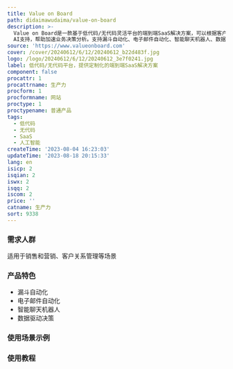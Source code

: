 ```yaml
---
title: Value on Board
path: didaimawudaima/value-on-board
description: >-
  Value on Board是一款基于低代码/无代码灵活平台的端到端SaaS解决方案，可以根据客户需求定制开发企业系统。通过集成的ChatGPT
  AI支持，帮助加速业务决策分析。支持漏斗自动化、电子邮件自动化、智能聊天机器人、数据驱动决策等功能，适用于销售和营销、客户关系管理等场景。
source: 'https://www.valueonboard.com'
cover: /cover/20240612/6/12/20240612_b22d483f.jpg
logo: /logo/20240612/6/12/20240612_3e7f0241.jpg
label: 低代码/无代码平台，提供定制化的端到端SaaS解决方案
component: false
procattr: 1
procattrname: 生产力
procform: 1
procformname: 网站
proctype: 1
proctypename: 普通产品
tags:
  - 低代码
  - 无代码
  - SaaS
  - 人工智能
createTime: '2023-08-04 16:23:03'
updateTime: '2023-08-18 20:15:33'
lang: en
isicp: 2
isqian: 2
iswx: 2
isqq: 2
iscom: 2
price: ''
catname: 生产力
sort: 9338
---
```




### 需求人群
适用于销售和营销、客户关系管理等场景

### 产品特色
- 漏斗自动化
- 电子邮件自动化
- 智能聊天机器人
- 数据驱动决策

### 使用场景示例


### 使用教程


  
